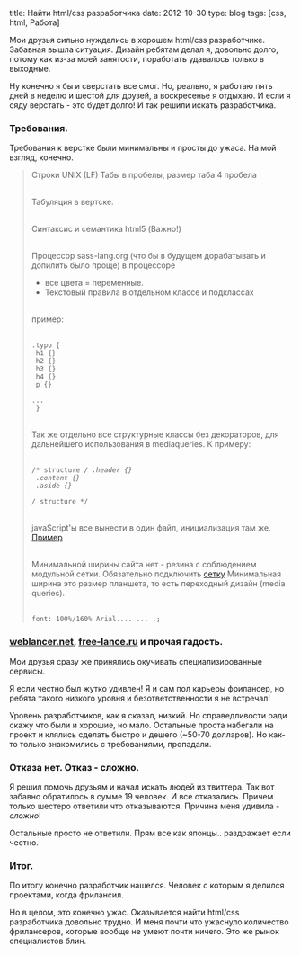 title: Найти html/css разработчика
date: 2012-10-30
type: blog
tags: [css, html, Работа]

Мои друзья сильно нуждались в хорошем html/css разработчике. Забавная вышла ситуация. Дизайн ребятам делал я, довольно долго, потому как из-за моей занятости, поработать удавалось только в выходные. 

Ну конечно я бы и сверстать все смог. Но, реально, я работаю пять дней в неделю и шестой для друзей, а воскресенье я отдыхаю. И если я сяду верстать - это будет долго! И так решили искать разработчика.

### Требования.

Требования к верстке были минимальны и просты до ужаса. На мой взгляд, конечно. 

<blockquote class="important">
Строки UNIX (LF)
Табы в пробелы, размер таба 4 пробела<br><br>

Табуляция в вертске.<br><br>

Синтаксис и семантика html5 (Важно!)<br><br>

Процессор sass-lang.org (что бы в будущем дорабатывать и допилить было проще)
в процессоре<br>
* все цвета = переменные.<br>
* Текстовый правила в отдельном классе и подклассах<br><br>

пример:<br><br>

<code>.typo {<br>
    h1 {}<br>
    h2 {}<br>
    h3 {}<br>
    h4 {}<br>
    p {}<br>
    ...<br>
}</code>
<br><br>

Так же отдельно все структурные классы без декораторов, для дальнейшего использования в mediaqueries. К примеру:<br><br>

<code>/* structure */
.header {}<br>
.content {}<br>
.aside {}<br>
/* structure */</code><br><br>

javaScript'ы все вынести в один файл, инициализация там же. <a href="https://github.com/macgera/myblog/blob/master/static/js/func.js">Пример</a><br><br>

Минимальной ширины сайта нет - резина с соблюдением модульной сетки. Обязательно подключить <a href="http://hashgrid.com/">сетку</a> Минимальная ширина это размер планшета, то есть переходный дизайн (media queries).<br><br>

<code>font: 100%/160% Arial.... ... .;</code>
</blockquote>

### [weblancer.net](http://weblancer.net), [free-lance.ru](https://www.free-lance.ru/) и прочая гадость. 

Мои друзья сразу же принялись окучивать специализированные сервисы.

Я если честно был жутко удивлен! Я и сам пол карьеры фрилансер, но ребята такого низкого уровня и безответственности я не встречал!

Уровень разработчиков, как я сказал, низкий. Но справедливости ради скажу что были и хорошие, но мало. Остальные проста набегали на проект и клялись сделать быстро и дешего (~50-70 долларов). Но как-то только знакомились с требованиями, пропадали. 

### Отказа нет. Отказ - сложно. 

Я решил помочь друзьям и начал искать людей из твиттера. Так вот забавно обратилось в сумме 19 человек. И все отказались. Причем только шестеро ответили что отказываются. Причина меня удивила - *сложно*!

Остальные просто не ответили. Прям все как японцы.. раздражает если честно. 

### Итог. 

По итогу конечно разработчик нашелся. Человек с которым я делился проектами, когда фрилансил. 

Но в целом, это конечно ужас. Оказывается найти html/css разработчика довольно трудно. И меня почти что ужаснуло количество фрилансеров, которые вообще не умеют почти ничего. Это же рынок специалистов блин. 